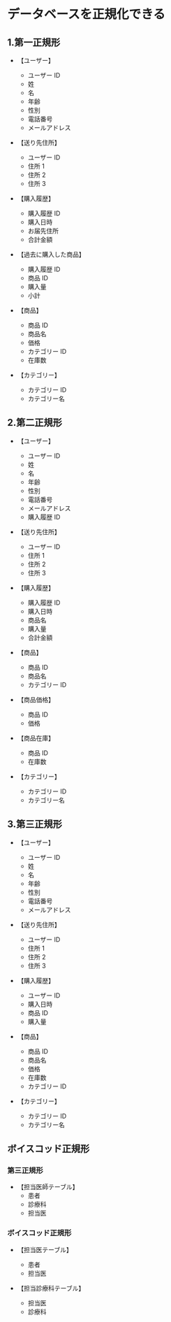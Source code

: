 # データベースを正規化できる

## 1.第一正規形

- 【ユーザー】

  - ユーザー ID
  - 姓
  - 名
  - 年齢
  - 性別
  - 電話番号
  - メールアドレス

- 【送り先住所】

  - ユーザー ID
  - 住所 1
  - 住所 2
  - 住所 3

- 【購入履歴】

  - 購入履歴 ID
  - 購入日時
  - お届先住所
  - 合計金額

- 【過去に購入した商品】

  - 購入履歴 ID
  - 商品 ID
  - 購入量
  - 小計

- 【商品】

  - 商品 ID
  - 商品名
  - 価格
  - カテゴリー ID
  - 在庫数

- 【カテゴリー】
  - カテゴリー ID
  - カテゴリー名

## 2.第二正規形

- 【ユーザー】

  - ユーザー ID
  - 姓
  - 名
  - 年齢
  - 性別
  - 電話番号
  - メールアドレス
  - 購入履歴 ID

- 【送り先住所】

  - ユーザー ID
  - 住所 1
  - 住所 2
  - 住所 3

- 【購入履歴】

  - 購入履歴 ID
  - 購入日時
  - 商品名
  - 購入量
  - 合計金額

- 【商品】

  - 商品 ID
  - 商品名
  - カテゴリー ID

- 【商品価格】

  - 商品 ID
  - 価格

- 【商品在庫】

  - 商品 ID
  - 在庫数

- 【カテゴリー】
  - カテゴリー ID
  - カテゴリー名

## 3.第三正規形

- 【ユーザー】

  - ユーザー ID
  - 姓
  - 名
  - 年齢
  - 性別
  - 電話番号
  - メールアドレス

- 【送り先住所】

  - ユーザー ID
  - 住所 1
  - 住所 2
  - 住所 3

- 【購入履歴】

  - ユーザー ID
  - 購入日時
  - 商品 ID
  - 購入量

- 【商品】

  - 商品 ID
  - 商品名
  - 価格
  - 在庫数
  - カテゴリー ID

- 【カテゴリー】
  - カテゴリー ID
  - カテゴリー名

## ボイスコッド正規形

### 第三正規形

- 【担当医師テーブル】
  - 患者
  - 診療科
  - 担当医

### ボイスコッド正規形

- 【担当医テーブル】

  - 患者
  - 担当医

- 【担当診療科テーブル】

  - 担当医
  - 診療科
